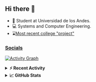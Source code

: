 ## Hi there 👋

<!--
**Daniel-VergaraM/Daniel-VergaraM** is a ✨ _special_ ✨ repository because its `README.md` (this file) appears on your GitHub profile.-->

- 🌱 Student at Universidad de los Andes.
- 💻 Systems and Computer Engineering.
- ⌛[Most recent college "project"](https://github.com/Daniel-VergaraM/Taller-1-DSE)


<h3><a href="https://linktr.ee/dvergaram" target="_blank">Socials</a></h3>
  


[![Activity Graph](https://github-readme-activity-graph.vercel.app/graph?username=daniel-vergaram&theme=github-dark-dimmed&custom_title=Daniel%27s%20Activity%20Graph&hide_border=true)](https://github.com/ashutosh00710/github-readme-activity-graph)

<!--START_SECTION:activity-->

<!--END_SECTION:activity-->

<details> <summary> <b>⚡ Recent Activity</b> </summary>
  
<!--START_SECTION:waka-->
![Code Time](http://img.shields.io/badge/Code%20Time-269%20hrs%201%20min-blue)

![Lines of code](https://img.shields.io/badge/From%20Hello%20World%20I%27ve%20Written-4.4%20million%20lines%20of%20code-blue)

**🐱 My GitHub Data** 

> 📦 13.0 kB Used in GitHub's Storage 
 > 
> 🏆 247 Contributions in the Year 2025
 > 
> 🚫 Not Opted to Hire
 > 
> 📜 6 Public Repositories 
 > 
> 🔑 3 Private Repositories 
 > 
**I'm an Early 🐤** 

```text
🌞 Morning                526 commits         █████████░░░░░░░░░░░░░░░░   34.47 % 
🌆 Daytime                464 commits         ████████░░░░░░░░░░░░░░░░░   30.41 % 
🌃 Evening                402 commits         ███████░░░░░░░░░░░░░░░░░░   26.34 % 
🌙 Night                  134 commits         ██░░░░░░░░░░░░░░░░░░░░░░░   08.78 % 
```


📊 **This Week I Spent My Time On** 

```text
🕑︎ Time Zone: America/Bogota

💬 Programming Languages: 
Java                     6 hrs 27 mins       ██████████░░░░░░░░░░░░░░░   41.87 % 
HTML                     3 hrs 20 mins       █████░░░░░░░░░░░░░░░░░░░░   21.70 % 
Bash                     2 hrs 15 mins       ████░░░░░░░░░░░░░░░░░░░░░   14.62 % 
Markdown                 49 mins             █░░░░░░░░░░░░░░░░░░░░░░░░   05.33 % 
YAML                     42 mins             █░░░░░░░░░░░░░░░░░░░░░░░░   04.59 % 

🐱‍💻 Projects: 
ISIS2603_202510_S3_E3_Ase6 hrs 13 mins       ██████████░░░░░░░░░░░░░░░   40.30 % 
Taller-1                 4 hrs 9 mins        ███████░░░░░░░░░░░░░░░░░░   27.00 % 
oh-my-zsh                2 hrs 15 mins       ████░░░░░░░░░░░░░░░░░░░░░   14.64 % 
Daniel-VergaraM          1 hr 36 mins        ███░░░░░░░░░░░░░░░░░░░░░░   10.37 % 
Unknown Project          27 mins             █░░░░░░░░░░░░░░░░░░░░░░░░   02.95 % 
```


 Last Updated on 02/04/2025 04:29:16 UTC
<!--END_SECTION:waka-->

</details>

<details> <summary> <b>📈 GitHub Stats</b> </summary>
<!--START_SECTION:simplewaka-->

```txt
From: 02 April 2024 - To: 02 April 2025

Total Time: 269 hrs 1 min

Java              136 hrs 3 mins  🟩🟩🟩🟩🟩🟩🟩🟩🟩🟩🟩🟩🟨⬜⬜⬜⬜⬜⬜⬜⬜⬜⬜⬜⬜   50.58 %
JavaScript        55 hrs 4 mins   🟩🟩🟩🟩🟩⬜⬜⬜⬜⬜⬜⬜⬜⬜⬜⬜⬜⬜⬜⬜⬜⬜⬜⬜⬜   20.47 %
TypeScript        38 hrs 8 mins   🟩🟩🟩🟨⬜⬜⬜⬜⬜⬜⬜⬜⬜⬜⬜⬜⬜⬜⬜⬜⬜⬜⬜⬜⬜   14.18 %
Python            7 hrs 17 mins   🟨⬜⬜⬜⬜⬜⬜⬜⬜⬜⬜⬜⬜⬜⬜⬜⬜⬜⬜⬜⬜⬜⬜⬜⬜   02.71 %
JSON              5 hrs 8 mins    🟨⬜⬜⬜⬜⬜⬜⬜⬜⬜⬜⬜⬜⬜⬜⬜⬜⬜⬜⬜⬜⬜⬜⬜⬜   01.91 %
```

<!--END_SECTION:simplewaka-->
</details>
